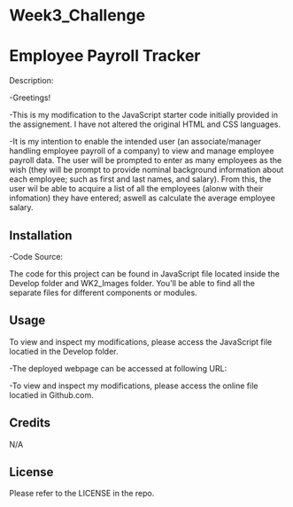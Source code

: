 # Week3_Challenge

# Employee Payroll Tracker

Description:

-Greetings! 

-This is my modification to the  JavaScript starter code initially provided in the assignement. I have not altered the original HTML and CSS languages.

-It is my intention to enable the intended user (an associate/manager handling  employee payroll of a company) to view and manage employee payroll data. The user will be prompted to enter as many employees as the wish (they will be prompt to provide nominal background information about each employee; such as first and last names, and salary). From this, the user wil be able to acquire a list of all the employees (alonw with their infomation) they have entered; aswell as calculate the average employee salary.


## Installation

-Code Source:

The code for this project can be found in JavaScript file located inside the Develop folder and WK2_Images folder. You'll be able to find all the separate files for different components or modules.


## Usage

To view and inspect my modifications, please access the JavaScript file locatied in the Develop folder.

-The deployed webpage can be accessed at following URL:



-To view and inspect my modifications, please access the online file locatied in Github.com.




## Credits

N/A

## License

Please refer to the LICENSE in the repo.
